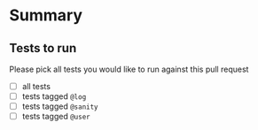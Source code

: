 # Summary

## Tests to run

Please pick all tests you would like to run against this pull request

- [ ] all tests
- [ ] tests tagged `@log`
- [ ] tests tagged `@sanity`
- [ ] tests tagged `@user`
